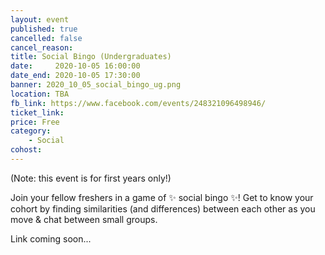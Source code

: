 ```yaml
---
layout: event
published: true
cancelled: false
cancel_reason:
title: Social Bingo (Undergraduates)
date:     2020-10-05 16:00:00
date_end: 2020-10-05 17:30:00
banner: 2020_10_05_social_bingo_ug.png
location: TBA
fb_link: https://www.facebook.com/events/248321096498946/
ticket_link: 
price: Free
category:
    - Social
cohost:
---
```


(Note: this event is for first years only!)

Join your fellow freshers in a game of ✨ social bingo ✨! Get to know your cohort by finding similarities (and differences) between each other as you move & chat between small groups.

Link coming soon...